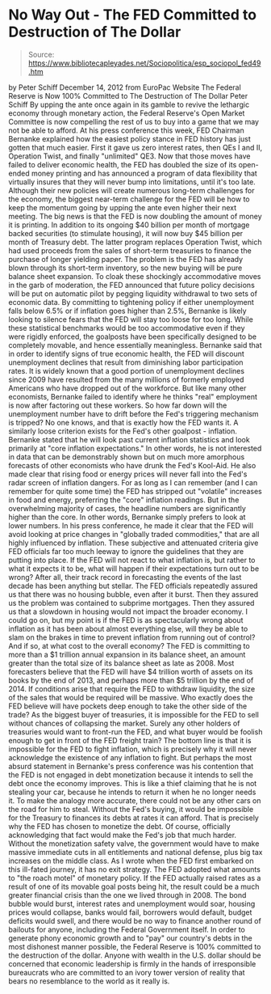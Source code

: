 # No Way Out - The FED Committed to Destruction of The Dollar

> Source: https://www.bibliotecapleyades.net/Sociopolitica/esp_sociopol_fed49.htm

by Peter Schiff
December 14, 2012
from
EuroPac Website
The Federal Reserve is Now 100%
Committed
to The Destruction of The Dollar
Peter Schiff
By upping the ante once again in its gamble to
revive the lethargic economy through monetary action, the Federal Reserve's
Open Market Committee is now compelling the rest of us to buy into a game
that we may not be able to afford.
At his press conference this week, FED Chairman
Bernanke explained how the easiest policy stance in FED history has
just gotten that much easier. First it gave us zero interest rates, then QEs
I and II, Operation Twist, and finally "unlimited" QE3.
Now that those moves have failed to deliver economic health,
the FED has
doubled the size of its open-ended money printing and has announced a
program of data flexibility that virtually insures that they will never bump
into limitations, until it's too late.
Although their new policies will create numerous
long-term challenges for the economy, the biggest near-term challenge for
the FED will be how to keep the momentum going by upping the ante even
higher their next meeting.
The big news is that the FED is now doubling the amount of money it is
printing.
In addition to its ongoing $40 billion per month of mortgage
backed securities (to stimulate housing), it will now buy $45 billion per
month of Treasury debt. The latter program replaces Operation Twist, which
had used proceeds from the sales of short-term treasuries to finance the
purchase of longer yielding paper.
The problem is the FED has already blown through
its short-term inventory, so the new buying will be pure balance sheet
expansion.
To cloak these shockingly accommodative moves in the garb of moderation, the
FED announced that future policy decisions will be put on automatic pilot by
pegging liquidity withdrawal to two sets of economic data.
By committing to tightening policy if either
unemployment falls below 6.5% or if inflation goes higher than 2.5%,
Bernanke is likely looking to silence fears that the FED will stay too
loose for too long. While these statistical benchmarks would be too
accommodative even if they were rigidly enforced, the goalposts have been
specifically designed to be completely movable, and hence essentially
meaningless.
Bernanke said that in order to identify signs of true economic health, the
FED will discount unemployment declines that result from diminishing labor
participation rates.
It is widely known that a good portion of
unemployment declines since 2009 have resulted from the many millions of
formerly employed Americans who have dropped out of the workforce. But like
many other economists, Bernanke failed to identify where he thinks "real"
employment is now after factoring out these workers.
So how far down will the unemployment number
have to drift before the Fed's triggering mechanism is tripped? No one
knows, and that is exactly how the FED wants it.
A similarly loose criterion exists for the Fed's other goalpost - inflation.
Bernanke stated that he will look past current
inflation statistics and look primarily at "core inflation expectations." In
other words, he is not interested in data that can be demonstrably shown but
on much more amorphous forecasts of other economists who have drunk the
Fed's Kool-Aid.
He also made clear that rising food or energy
prices will never fall into the Fed's radar screen of inflation dangers.
For as long as I can remember (and I can remember for quite some time) the
FED has stripped out "volatile" increases in food and energy, preferring the
"core" inflation readings. But in the overwhelming majority of cases, the
headline numbers are significantly higher than the core. In other words,
Bernanke simply prefers to look at lower numbers.
In his press conference, he made it clear that
the FED will avoid looking at price changes in "globally traded
commodities," that are all highly influenced by inflation.
These subjective and attenuated criteria give FED officials far too much
leeway to ignore the guidelines that they are putting into place. If the FED
will not react to what inflation is, but rather to what it expects it to be,
what will happen if their expectations turn out to be wrong?
After all,
their track record in forecasting the events of the last decade has been
anything but stellar.
The FED officials repeatedly assured us that there was no housing bubble,
even after it burst. Then they assured us the problem was contained to
subprime mortgages. Then they assured us that a slowdown in housing would
not impact the broader economy.
I could go on, but my point is if the FED is as
spectacularly wrong about inflation as it has been about almost everything
else, will they be able to slam on the brakes in time to prevent inflation
from running out of control? And if so, at what cost to the overall economy?
The FED is committing to more than a $1 trillion annual expansion in its
balance sheet, an amount greater than the total size of its balance sheet as
late as 2008. Most forecasters believe that the FED will have $4 trillion
worth of assets on its books by the end of 2013, and perhaps more than $5
trillion by the end of 2014.
If conditions arise that require the FED to
withdraw liquidity, the size of the sales that would be required will be
massive.
Who exactly does the FED believe will have
pockets deep enough to take the other side of the trade?
As the biggest buyer of treasuries, it is impossible for the FED to sell
without chances of collapsing the market. Surely any other holders of
treasuries would want to front-run the FED, and what buyer would be foolish
enough to get in front of the FED freight train?
The bottom line is that it is impossible for the
FED to fight inflation, which is precisely why it will never acknowledge the
existence of any inflation to fight.
But perhaps the most absurd statement in Bernanke's press conference was his
contention that the FED is not engaged in debt monetization because it
intends to sell the debt once the economy improves.
This is like a thief claiming that he is not
stealing your car, because he intends to return it when he no longer needs
it. To make the analogy more accurate, there could not be any other cars on
the road for him to steal.
Without the Fed's buying, it would be impossible for the Treasury to
finances its debts at rates it can afford. That is precisely why the FED has chosen to
monetize the debt.
Of course, officially acknowledging that fact would make
the Fed's job that much harder. Without the monetization safety valve, the
government would have to make massive immediate cuts in all entitlements and
national defense, plus big tax increases on the middle class.
As I wrote when the FED first embarked on this ill-fated journey, it has no
exit strategy.
The FED adopted what amounts to "the roach
motel" of monetary policy. If the FED actually raised rates as a result of
one of its movable goal posts being hit, the result could be a much greater
financial crisis than the one we lived through in 2008.
The bond bubble would burst, interest rates and
unemployment would soar, housing prices would collapse, banks would fail,
borrowers would default, budget deficits would swell, and there would be no
way to finance another round of bailouts for anyone, including the Federal
Government itself.
In order to generate phony economic growth and to "pay" our country's debts
in the most dishonest manner possible, the Federal Reserve is 100% committed
to the destruction of the dollar.
Anyone with wealth in the U.S. dollar should be
concerned that economic leadership is firmly in the hands of irresponsible
bureaucrats who are committed to an ivory tower version of reality that
bears no resemblance to the world as it really is.
